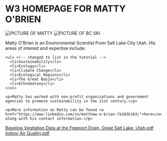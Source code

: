 <!DOCTYPE html>
<html lang="en-US">
  <head>
    <meta name="viewport" content="width=device-width">
    <title>MATTY OBRIEN</title>
  </head>
  <body>
   <h1>W3 HOMEPAGE FOR MATTY O'BRIEN</h1>
   <img src="webimage/matty.png" alt="PICTURE OF MATTY">
   <img src="webimage/skiw.png" alt="PICTURE OF BC SKI">
     <p>Matty O'Brien is an Environmental Scientist From Salt Lake City Utah. His areas of interest and expertise include:</p>

    <ul> <!-- changed to list in the tutorial -->
      <li>Sustainability</li>
      <li>Ecology</li>
      <li>Climate Change</li>
      <li>Ecological Regions</li>
      <li>The Great Basin</li>
      <li>Ethnobotany</li>
    </ul>

    <p>Matty has worked with non-profit organizations and government agencies to promote sustainability in the 21st century.</p>

    <p>More information on Matty can be found <a href="https://www.linkedin.com/in/matthew-o-brien-7a183b183/">here</a> along with his contact information.</p>
  </body>
</html>

[Baseline Vegitation Data at the Freeport Drain, Great Salt Lake, Utah.pdf](https://github.com/mattyobrien/mattyobrien.github.io/files/9472503/Baseline.Vegitation.Data.at.the.Freeport.Drain.Great.Salt.Lake.Utah.pdf)
[Indoor Air Quality.pdf](https://github.com/mattyobrien/mattyobrien.github.io/files/9472505/Indoor.Air.Quality.pdf)
